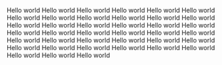 Hello world
Hello world
Hello world
Hello world
Hello world
Hello world
Hello world
Hello world
Hello world
Hello world
Hello world
Hello world
Hello world
Hello world
Hello world
Hello world
Hello world
Hello world
Hello world
Hello world
Hello world
Hello world
Hello world
Hello world
Hello world
Hello world
Hello world
Hello world
Hello world
Hello world
Hello world
Hello world
Hello world
Hello world
Hello world
Hello world
Hello world
Hello world
Hello world
